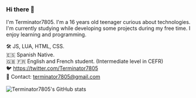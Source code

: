 ### Hi there 👋
I'm Terminator7805. I'm a 16 years old teenager curious about technologies. I'm currently studying while developing some projects during my free time. I enjoy learning and programming.

🛠 JS, LUA, HTML, CSS.\
🇪🇸 Spanish Native.\
🇬🇧 🇫🇷 English and French student. (Intermediate level in CEFR)\
🐦 https://twitter.com/Terminator7805 \
📧 Contact: terminator7805@gmail.com \
\
![Terminator7805's GitHub stats](https://github-readme-stats.vercel.app/api?username=acabezafra&show_icons=true&theme=react&count_private=true)

<!--
**acabezafra/acabezafra** is a ✨ _special_ ✨ repository because its `README.md` (this file) appears on your GitHub profile.

Here are some ideas to get you started:

- 🔭 I’m currently working on ...
- 🌱 I’m currently learning ...
- 👯 I’m looking to collaborate on ...
- 🤔 I’m looking for help with ...
- 💬 Ask me about ...
- 📫 How to reach me: ...
- 😄 Pronouns: ...
- ⚡ Fun fact: ...
-->
